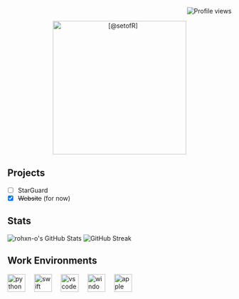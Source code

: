 <!--
<table align="right">
 <tr><td><a href="https://github.com/rohxn-o/rohxn-o/tree/main/README.md"><img src="./assets/gb_flag.png" alt="UK flag" width="17px"> English</a></td></tr>
 <tr><td><a href="https://github.com/rohxn-o/rohxn-o/tree/main/README-gu.md"><img src="./assets/in_flag.png" alt="ભારતીય ધ્વજ" width="17px"> Gujarati</a></td></tr>
</table>
-->

<p align="right">
  <img src="https://komarev.com/ghpvc/?username=rohxn-o&label=Profile%20views&color=0e75b6&style=flat" alt="Profile views" />
</p>

<p align="center">
  <img src="https://latex.codecogs.com/svg.latex?\begin{bmatrix}@setof\mathbb{R}\end{bmatrix}" 
       alt="[@setofR]" 
       width="300" 
   />
</p>

<!--
<p align="center">
  <img src="assets/welcome.png" alt="welcome to my page!" style="max-width: 100%; height: auto;" />
</p>
-->
## Projects

- [ ] StarGuard
- [x] ~~Website~~ (for now)

## Stats

<img src="https://github-readme-stats.vercel.app/api?username=setofr&theme=graywhite&show_icons=true&hide_border=true&count_private=true&hide=stars,prs" alt="rohxn-o's GitHub Stats" />
 <img src="https://github-readme-streak-stats.herokuapp.com/?user=setofr&theme=default&hide_border=true" alt="GitHub Streak" />

## Work Environments

<div align="left">
  <img src="https://skillicons.dev/icons?i=py" height="40" alt="python logo"  />
  <img width="12" />
  <img src="https://skillicons.dev/icons?i=swift" height="40" alt="swift logo"  />
  <img width="12" />
  <img src="https://skillicons.dev/icons?i=vscode" height="40" alt="vscode logo"  />
  <img width="12" />
  <img src="https://skillicons.dev/icons?i=windows" height="40" alt="windows logo"  />
  <img width="12" />
  <img src="https://skillicons.dev/icons?i=apple" height="40" alt="apple logo"  />
  <img width="12" />
</div>
